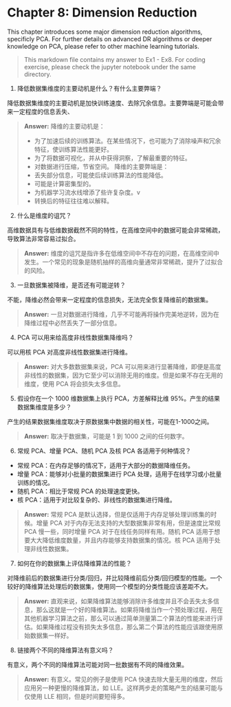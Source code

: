 # Chapter 8: Dimension Reduction

This chapter introduces some major dimension reduction algorithms, specificly PCA. For further details on advanced DR algorithms or deeper knowledge on PCA, please refer to other machine learning tutorials.

> This markdown file contains my answer to Ex1 - Ex8. For coding exercise, please check the jupyter notebook under the same directory.

1. 降低数据集维度的主要动机是什么？有什么主要弊端？

降低数据集维度的主要动机是加快训练速度、去除冗余信息。主要弊端是可能会带来一定程度的信息丢失、

> **Answer:** 
> 降维的主要动机是：
> - 为了加速后续的训练算法。在某些情况下，也可能为了消除噪声和冗余特征，使训练算法性能更好。
> - 为了将数据可视化，并从中获得洞察，了解最重要的特征。
> - 对数据进行压缩，节省空间。
> 降维的主要弊端是：
> - 丢失部分信息，可能使后续训练算法的性能降低。
> - 可能是计算密集型的。
> - 为机器学习流水线增添了些许复杂度。v
> - 转换后的特征往往难以解释。

2. 什么是维度的诅咒？

高维数据具有与低维数据截然不同的特性，在高维空间中的数据可能会非常稀疏，导致算法非常容易过拟合。

> **Answer:** 维度的诅咒是指许多在低维空间中不存在的问题，在高维空间中发生。一个常见的现象是随机抽样的高维向量通常非常稀疏，提升了过拟合的风险。

3. 一旦数据集被降维，是否还有可能逆转？

不能，降维必然会带来一定程度的信息损失，无法完全恢复降维前的数据集。

> **Answer:** 一旦对数据进行降维，几乎不可能再将操作完美地逆转，因为在降维过程中必然丢失了一部分信息。

4. PCA 可以用来给高度非线性数据集降维吗？

可以用核 PCA 对高度非线性数据集进行降维。

> **Answer:** 对大多数数据集来说，PCA 可以用来进行显著降维，即便是高度非线性的数据集，因为它至少可以消除无用的维度。但是如果不存在无用的维度，使用 PCA 将会损失太多信息。

5. 假设你在一个 1000 维数据集上执行 PCA，方差解释比维 95%。产生的结果数据集维度是多少？

产生的结果数据集维度取决于原数据集中数据的相关性，可能在1-1000之间。

> **Answer:** 取决于数据集，可能是 1 到 1000 之间的任何数字。

6. 常规 PCA、增量 PCA、随机 PCA 及核 PCA 各适用于何种情况？

- 常规 PCA：在内存足够的情况下，适用于大部分的数据降维任务。
- 增量 PCA：能够对小批量的数据集进行 PCA 处理，适用于在线学习或小批量训练的情况。
- 随机 PCA：相比于常规 PCA 的处理速度更快。
- 核 PCA：适用于对比较复杂的、非线性的数据集进行降维。

> **Answer:** 常规 PCA 是默认选择，但是仅适用于内存足够处理训练集的时候。增量 PCA 对于内存无法支持的大型数据集非常有用，但是速度比常规 PCA 慢一些，同时增量 PCA 对于在线任务同样有用。随机 PCA 适用于想要大大降低维度数量，并且内存能够支持数据集的情况。核 PCA 适用于处理非线性数据集。

7. 如何在你的数据集上评估降维算法的性能？

对降维前后的数据集进行分类/回归，并比较降维前后分类/回归模型的性能。一个较好的降维算法处理后的数据集，使用同一个模型的分类性能应该差距不大。

> **Answer:** 直观来说，如果降维算法能够消除许多维度并且不会丢失太多信息，那么这就是一个好的降维算法。如果将降维当作一个预处理过程，用在其他机器学习算法之前，那么可以通过简单测量第二个算法的性能来进行评估。如果降维过程没有损失太多信息，那么第二个算法的性能应该跟使用原始数据集一样好。

8. 链接两个不同的降维算法有意义吗？

有意义，两个不同的降维算法可能对同一批数据有不同的降维效果。

> **Answer:** 有意义。常见的例子是使用 PCA 快速去除大量无用的维度，然后应用另一种更慢的降维算法，如 LLE。这样两步走的策略产生的结果可能与仅使用 LLE 相同，但是时间要短得多。

